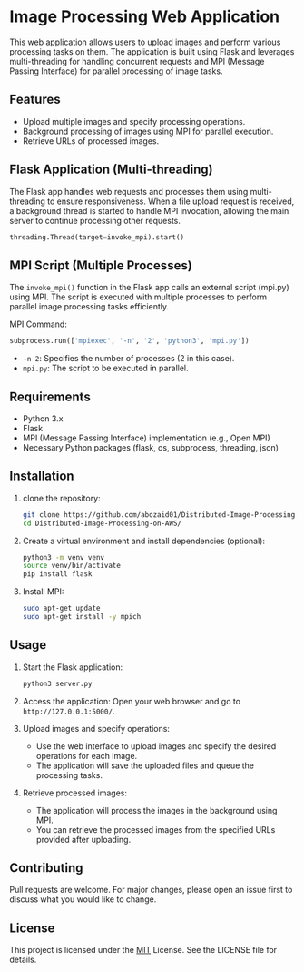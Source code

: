 # Image Processing Web Application

This web application allows users to upload images and perform various processing tasks on them. The application is built using Flask and leverages multi-threading for handling concurrent requests and MPI (Message Passing Interface) for parallel processing of image tasks.

## Features

- Upload multiple images and specify processing operations.
- Background processing of images using MPI for parallel execution.
- Retrieve URLs of processed images.

## Flask Application (Multi-threading)

The Flask app handles web requests and processes them using multi-threading to ensure responsiveness. When a file upload request is received, a background thread is started to handle MPI invocation, allowing the main server to continue processing other requests.

```python
threading.Thread(target=invoke_mpi).start()
```

## MPI Script (Multiple Processes)

The `invoke_mpi()` function in the Flask app calls an external script (mpi.py) using MPI. The script is executed with multiple processes to perform parallel image processing tasks efficiently.

MPI Command:

```python
subprocess.run(['mpiexec', '-n', '2', 'python3', 'mpi.py'])
```

- `-n 2`: Specifies the number of processes (2 in this case).
- `mpi.py`: The script to be executed in parallel.

## Requirements

- Python 3.x
- Flask
- MPI (Message Passing Interface) implementation (e.g., Open MPI)
- Necessary Python packages (flask, os, subprocess, threading, json)

## Installation

1. clone the repository:
   ```bash
   git clone https://github.com/abozaid01/Distributed-Image-Processing-on-AWS.git
   cd Distributed-Image-Processing-on-AWS/
   ```
2. Create a virtual environment and install dependencies (optional):
   ```bash
   python3 -m venv venv
   source venv/bin/activate
   pip install flask
   ```
3. Install MPI:
   ```bash
   sudo apt-get update
   sudo apt-get install -y mpich
   ```

## Usage

1. Start the Flask application:

   ```bash
   python3 server.py
   ```

2. Access the application:
   Open your web browser and go to `http://127.0.0.1:5000/`.

3. Upload images and specify operations:

   - Use the web interface to upload images and specify the desired operations for each image.
   - The application will save the uploaded files and queue the processing tasks.

4. Retrieve processed images:

   - The application will process the images in the background using MPI.
   - You can retrieve the processed images from the specified URLs provided after uploading.

## Contributing

Pull requests are welcome. For major changes, please open an issue first
to discuss what you would like to change.

## License

This project is licensed under the [MIT](https://choosealicense.com/licenses/mit/) License. See the LICENSE file for details.
